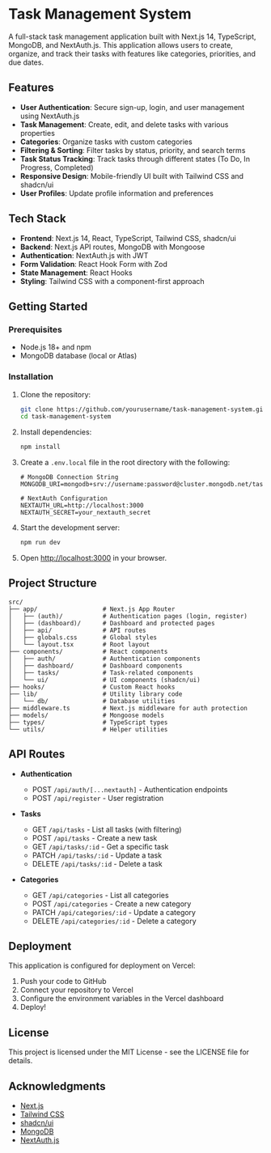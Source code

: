 # Task Management System

A full-stack task management application built with Next.js 14, TypeScript, MongoDB, and NextAuth.js. This application allows users to create, organize, and track their tasks with features like categories, priorities, and due dates.

## Features

- **User Authentication**: Secure sign-up, login, and user management using NextAuth.js
- **Task Management**: Create, edit, and delete tasks with various properties
- **Categories**: Organize tasks with custom categories
- **Filtering & Sorting**: Filter tasks by status, priority, and search terms
- **Task Status Tracking**: Track tasks through different states (To Do, In Progress, Completed)
- **Responsive Design**: Mobile-friendly UI built with Tailwind CSS and shadcn/ui
- **User Profiles**: Update profile information and preferences

## Tech Stack

- **Frontend**: Next.js 14, React, TypeScript, Tailwind CSS, shadcn/ui
- **Backend**: Next.js API routes, MongoDB with Mongoose
- **Authentication**: NextAuth.js with JWT
- **Form Validation**: React Hook Form with Zod
- **State Management**: React Hooks
- **Styling**: Tailwind CSS with a component-first approach

## Getting Started

### Prerequisites

- Node.js 18+ and npm
- MongoDB database (local or Atlas)

### Installation

1. Clone the repository:

   ```bash
   git clone https://github.com/yourusername/task-management-system.git
   cd task-management-system
   ```

2. Install dependencies:

   ```bash
   npm install
   ```

3. Create a `.env.local` file in the root directory with the following:

   ```
   # MongoDB Connection String
   MONGODB_URI=mongodb+srv://username:password@cluster.mongodb.net/taskmanager

   # NextAuth Configuration
   NEXTAUTH_URL=http://localhost:3000
   NEXTAUTH_SECRET=your_nextauth_secret
   ```

4. Start the development server:

   ```bash
   npm run dev
   ```

5. Open [http://localhost:3000](http://localhost:3000) in your browser.

## Project Structure

```
src/
├── app/                  # Next.js App Router
│   ├── (auth)/           # Authentication pages (login, register)
│   ├── (dashboard)/      # Dashboard and protected pages
│   ├── api/              # API routes
│   ├── globals.css       # Global styles
│   └── layout.tsx        # Root layout
├── components/           # React components
│   ├── auth/             # Authentication components
│   ├── dashboard/        # Dashboard components
│   ├── tasks/            # Task-related components
│   └── ui/               # UI components (shadcn/ui)
├── hooks/                # Custom React hooks
├── lib/                  # Utility library code
│   └── db/               # Database utilities
├── middleware.ts         # Next.js middleware for auth protection
├── models/               # Mongoose models
├── types/                # TypeScript types
└── utils/                # Helper utilities
```

## API Routes

- **Authentication**

  - POST `/api/auth/[...nextauth]` - Authentication endpoints
  - POST `/api/register` - User registration

- **Tasks**

  - GET `/api/tasks` - List all tasks (with filtering)
  - POST `/api/tasks` - Create a new task
  - GET `/api/tasks/:id` - Get a specific task
  - PATCH `/api/tasks/:id` - Update a task
  - DELETE `/api/tasks/:id` - Delete a task

- **Categories**
  - GET `/api/categories` - List all categories
  - POST `/api/categories` - Create a new category
  - PATCH `/api/categories/:id` - Update a category
  - DELETE `/api/categories/:id` - Delete a category

## Deployment

This application is configured for deployment on Vercel:

1. Push your code to GitHub
2. Connect your repository to Vercel
3. Configure the environment variables in the Vercel dashboard
4. Deploy!

## License

This project is licensed under the MIT License - see the LICENSE file for details.

## Acknowledgments

- [Next.js](https://nextjs.org/)
- [Tailwind CSS](https://tailwindcss.com/)
- [shadcn/ui](https://ui.shadcn.com/)
- [MongoDB](https://www.mongodb.com/)
- [NextAuth.js](https://next-auth.js.org/)
